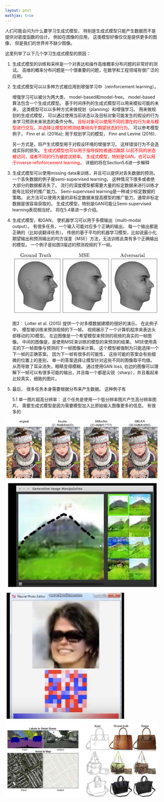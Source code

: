 ```yaml
---
layout: post
mathjax: true
---
```


人们可能会问为什么要学习生成式模型， 特别是生成式模型只能产生数据而不是提供对密度函数的估计。 
例如在图像的应用， 这类模型好像仅仅是提供更多的图像， 但是我们的世界并不缺少图像。

这里列举了以下几个学习生成式模型的原因：
1. 生成式模型的训练和采样是一个对表达和操作高维概率分布问题的非常好的测试。 高维的概率分布问题是一个很重要的问题，在数学和工程领域有很广泛的应用。 
2. 生成式模型可以以多种方式被应用到增强学习中（reinforcement learning）。 

   增强学习可以被分为两大类， model-based和model-free。
   model-based算法包含一个生成式模型。 基于时间序列的生成式模型可以用来模拟可能的未来， 这类模型可以以多种方式来做规划（planning）和增强学习。
   用来做规划的生成式模型， 可以通过使用当前状态以及目标对象可能发生的假设的行为来学习预测未来状态的条件分布。
   <span style="color:red">目标对象可以使用不同的潜在的行为来与模型进行交互，并选择让模型的预测结果倾向于期望状态的行为。</span>
   可以参考模型例子， Finn et al. (2016a); 用于规划学习的模型， Finn and Levine (2016).

   另一方式是，将产生式模型用于对假设环境的增强学习， 这样错误行为不会造成实际的损失。
   <span style="color:red">生成式模型也可以用于指导探险者通过跟踪 以前不同的状态被访问，或者不同的行为被尝试频率。
   生成式模型，特别是GAN，也可以用于inverse refinforcement learning。 </span>
   详细的将在Section5.6进一步解释

3. 生成式模型可以使用missing data来训练，并且可以提供对丢失数据的预测。 一个丢失数据的例子是semi-supervised learning， 这种情况下很多或者绝大部分的数据都丢失了。 流行的深度模型都需要大量的标定数据来进行训练才能有比较好的推广能力。 Semi-supervised learning是一种减少标定数据的策略。 此方法可以使用大量的非标定数据来提高模型的推广能力，通常非标定数据是很容易获取的。 生成式模型，特别是GAN可能让Semi-supervised learning表现相当好。 将在5.4章进一步介绍。

4. 生成式模型，和GAN， 使机器学习可以用于多模输出（multi-modal output）。 有很多任务，一个输入可能对应多个正确的输出， 每一个输出都是正确的（比如说翻译任务）。 传统的基于平均的机器学习模型，比如说最小化期望输出和预测输出的均方误差（MSE）方法，无法训练此类有多个正确输出的模型。 一个例子是如图3描述的预测视频的下一帧。

   ![Figure 3](/images/201704/28/fig03.png)

   图3： Lotter et al. (2015) 提供一个对多模数据建模的很好的演示。 在此例子中， 模型被训练来预测视频的下一帧。 视频展示了一个计算机程序来表达头部移动的3D模型。 左边图像是一个希望模型来预测的视频的真实的一帧图像。 中间的图像是，是使用MSE来训练的模型的来预测的结果。 MSE使用真实的下一帧图像与预测的下一帧图像来计算。 这个模型被强制为只能选择一个下一帧的正确答案。 因为下一帧有很多的可能性， 这些可能的答案会有些细微的位置上的差别， 单一的答案选择让模型针对这些不同的图像取平均值。 从而导致了耳朵消失，眼睛变得模糊。 通过使用GAN loss, 右边的图像可以理解下一帧可以有很多可能的输出，并且每一个都是尖锐（sharp），并且看起来比较真实，细致的图片。 

5. 最后， 很多任务本身需要根据分布来产生数据。 这种例子有

   5.1 单一图片超高分辨率： 这个任务是使用一个低分辨率图片产生高分辨率图片。 需要生成式模型是因为需要模型加入比原始输入图像更多的信息。 有很多的

  ![Figure 4](/images/201704/28/fig04.png)
  ![Figure 5](/images/201704/28/fig05.jpg)
  ![Figure 6](/images/201704/28/fig06.jpg)
  ![Figure 7](/images/201704/28/fig07.jpg)
